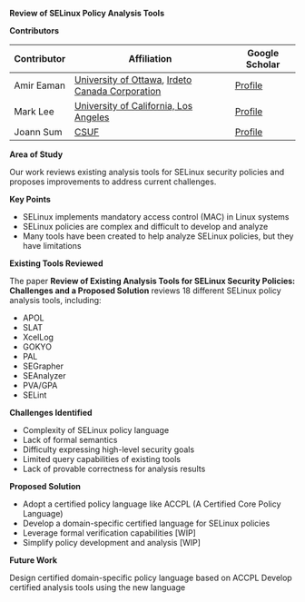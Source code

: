 **Review of SELinux Policy Analysis Tools**

**Contributors**

| Contributor | Affiliation                                                                                         | Google Scholar                                                          |
| ----------- | --------------------------------------------------------------------------------------------------- | ----------------------------------------------------------------------- |
| Amir Eaman  | [University of Ottawa](https://www.uottawa.ca/en), [Irdeto Canada Corporation](https://irdeto.com/) | [Profile](https://scholar.google.com/citations?user=4GTciD8AAAAJ&hl=en) |
| Mark Lee    | [University of California, Los Angeles](https://ucla.edu/)                                          | [Profile](https://www.linkedin.com/in/shinyoung-mark-lee-a502bb1b8/)    |
| Joann Sum   | [CSUF](https://www.fullerton.edu/)                                              | [Profile](https://www.linkedin.com/in/joann-s-5a585a1ba/)               |

**Area of Study**

Our work reviews existing analysis tools for SELinux security policies and proposes improvements to address current challenges.

**Key Points**

- SELinux implements mandatory access control (MAC) in Linux systems
- SELinux policies are complex and difficult to develop and analyze
- Many tools have been created to help analyze SELinux policies, but they have limitations

**Existing Tools Reviewed**

The paper **Review of Existing Analysis Tools for SELinux Security Policies: Challenges and a Proposed Solution** reviews 18 different SELinux policy analysis tools, including:

- APOL
- SLAT
- XcelLog
- GOKYO
- PAL
- SEGrapher
- SEAnalyzer
- PVA/GPA
- SELint

**Challenges Identified**

- Complexity of SELinux policy language
- Lack of formal semantics
- Difficulty expressing high-level security goals
- Limited query capabilities of existing tools
- Lack of provable correctness for analysis results

**Proposed Solution**

- Adopt a certified policy language like ACCPL (A Certified Core Policy Language)
- Develop a domain-specific certified language for SELinux policies
- Leverage formal verification capabilities [WIP]
- Simplify policy development and analysis [WIP]

**Future Work**

Design certified domain-specific policy language based on ACCPL
Develop certified analysis tools using the new language